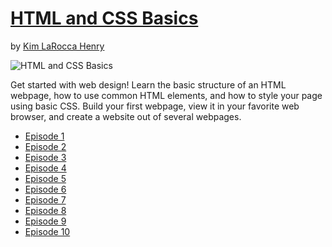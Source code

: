 # [HTML and CSS Basics](http://gohighbrow.com/portfolio/html-and-css-basics/)

by [Kim LaRocca Henry](http://gohighbrow.com/team/kim-larocca-henry/)

![HTML and CSS Basics](http://gohighbrow.com/wp-content/uploads/2016/11/technology_HTML-and-CSS-Basics-01.png)

Get started with web design! Learn the basic structure of an HTML webpage, how to use common HTML elements, and how to style your page using basic CSS. Build your first webpage, view it in your favorite web browser, and create a website out of several webpages.

- [Episode 1](episode-01.md)
- [Episode 2](episode-02.md)
- [Episode 3](episode-03.md)
- [Episode 4](episode-04.md)
- [Episode 5](episode-05.md)
- [Episode 6](episode-06.md)
- [Episode 7](episode-07.md)
- [Episode 8](episode-08.md)
- [Episode 9](episode-09.md)
- [Episode 10](episode-10.md)
